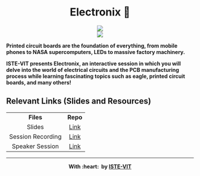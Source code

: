 <h1 align = "center"> Electronix 🔌 </h1>
<p align="center">
 <img src="https://user-images.githubusercontent.com/71590944/111881788-33353b80-89d8-11eb-9db1-746eba087b05.png" ><br>
 <img src="https://github.com/Archit-Patro/Electronix/blob/main/Frame%2058.png" ><br>
</p>

<b>Printed circuit boards are the foundation of everything, from mobile phones to NASA supercomputers, LEDs to massive factory machinery.

ISTE-VIT presents Electronix, an interactive session in which you will delve into the world of electrical circuits and the PCB manufacturing process while learning fascinating topics such as eagle, printed circuit boards, and many others!


## Relevant Links (Slides and Resources)
<table align="center">
<tbody>
	
<tr>		
<td align="center" >
<span><b><center>Files</center></b></span>
</td>

<td align="center">
<span><b><center>Repo</center></b></span>
</td>
</tr>

<tr>
<td align="center">
<span><center>Slides</center></span>
</td>
<td align="center">
<a href="https://docs.google.com/presentation/d/1pFhvP4mxAaklfRwf3dmWqEdmsld-AVqP/edit?usp=sharing&ouid=115530944635330637991&rtpof=true&sd=true">Link</a>
</td>
</tr>

<tr>
<td align="center">
<span><center>Session Recording</center></span>
</td>
<td align="center">
<a href="https://drive.google.com/drive/folders/1lntoX6p3BObSsPFEuha6euwziIR9zL3X?usp=sharing">Link</a>
</td>
</tr>

<tr>
<td align="center">
<span><center>Speaker Session</center></span>
</td>
<td align="center">
<a href="https://www.youtube.com/watch?v=AkZHnu-fEJ0&list=LL&index=4">Link</a>
</td>
</tr>
</tbody>
</table>

---


<p align="center">
	With :heart: &nbsp;by <a href="https://istevit.in/" target="_blank">ISTE-VIT</a>
</p>
